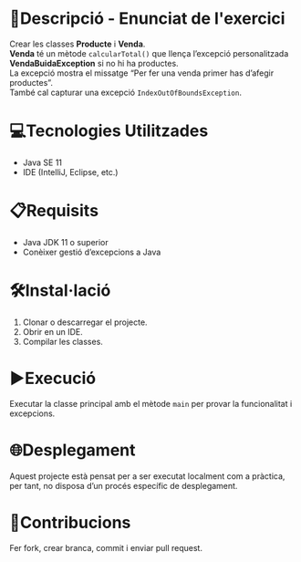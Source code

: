 # 📄Descripció - Enunciat de l'exercici

Crear les classes **Producte** i **Venda**.  
**Venda** té un mètode `calcularTotal()` que llença l’excepció personalitzada **VendaBuidaException** si no hi ha productes.  
La excepció mostra el missatge “Per fer una venda primer has d’afegir productes”.  
També cal capturar una excepció `IndexOutOfBoundsException`.

# 💻Tecnologies Utilitzades

- Java SE 11  
- IDE (IntelliJ, Eclipse, etc.)

# 📋Requisits

- Java JDK 11 o superior  
- Conèixer gestió d’excepcions a Java

# 🛠️Instal·lació

1. Clonar o descarregar el projecte.  
2. Obrir en un IDE.  
3. Compilar les classes.

# ▶️Execució

Executar la classe principal amb el mètode `main` per provar la funcionalitat i excepcions.

# 🌐Desplegament

Aquest projecte està pensat per a ser executat localment com a pràctica, per tant, no disposa d’un procés específic de desplegament.

# 🤝Contribucions

Fer fork, crear branca, commit i enviar pull request.

